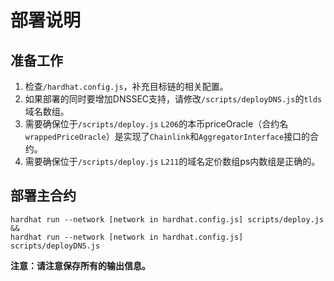 # 部署说明

## 准备工作

1. 检查`/hardhat.config.js`，补充目标链的相关配置。
2. 如果部署的同时要增加DNSSEC支持，请修改`/scripts/deployDNS.js`的`tlds`域名数组。
3. 需要确保位于`/scripts/deploy.js` `L206`的本币priceOracle（合约名`wrappedPriceOracle`）是实现了`Chainlink`和`AggregatorInterface`接口的合约。
4. 需要确保位于`/scripts/deploy.js` `L211`的域名定价数组ps内数组是正确的。

## 部署主合约

```shell
hardhat run --network [network in hardhat.config.js] scripts/deploy.js &&
hardhat run --network [network in hardhat.config.js] scripts/deployDNS.js
```

**注意：请注意保存所有的输出信息。**
